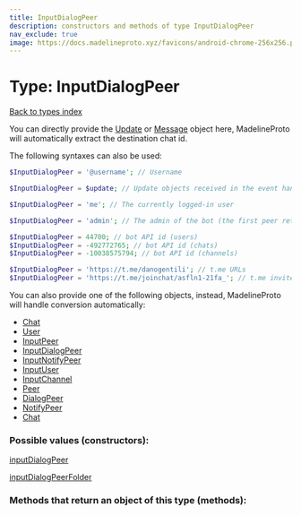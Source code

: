 ```yaml
---
title: InputDialogPeer
description: constructors and methods of type InputDialogPeer
nav_exclude: true
image: https://docs.madelineproto.xyz/favicons/android-chrome-256x256.png
---
```

# Type: InputDialogPeer
[Back to types index](index.html)

You can directly provide the [Update](Update.html) or [Message](Message.html) object here, MadelineProto will automatically extract the destination chat id.

The following syntaxes can also be used:

```php
$InputDialogPeer = '@username'; // Username

$InputDialogPeer = $update; // Update objects received in the event handler

$InputDialogPeer = 'me'; // The currently logged-in user

$InputDialogPeer = 'admin'; // The admin of the bot (the first peer returned by getReportPeers in an event handler)

$InputDialogPeer = 44700; // bot API id (users)
$InputDialogPeer = -492772765; // bot API id (chats)
$InputDialogPeer = -10038575794; // bot API id (channels)

$InputDialogPeer = 'https://t.me/danogentili'; // t.me URLs
$InputDialogPeer = 'https://t.me/joinchat/asfln1-21fa_'; // t.me invite links

```

You can also provide one of the following objects, instead, MadelineProto will handle conversion automatically:  

- [Chat](Chat.html)
- [User](User.html)
- [InputPeer](InputPeer.html)
- [InputDialogPeer](InputDialogPeer.html)
- [InputNotifyPeer](InputNotifyPeer.html)
- [InputUser](InputUser.html)
- [InputChannel](InputChannel.html)
- [Peer](Peer.html)
- [DialogPeer](DialogPeer.html)
- [NotifyPeer](NotifyPeer.html)
- [Chat](Chat.html)




### Possible values (constructors):

[inputDialogPeer](/API_docs/constructors/inputDialogPeer.html)  

[inputDialogPeerFolder](/API_docs/constructors/inputDialogPeerFolder.html)  



### Methods that return an object of this type (methods):



